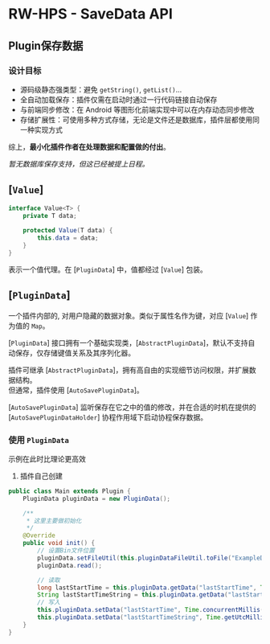 # RW-HPS - SaveData API


## Plugin保存数据
### 设计目标

- 源码级静态强类型：避免 `getString()`, `getList()`...
- 全自动加载保存：插件仅需在启动时通过一行代码链接自动保存
- 与前端同步修改：在 Android 等图形化前端实现中可以在内存动态同步修改
- 存储扩展性：可使用多种方式存储，无论是文件还是数据库，插件层都使用同一种实现方式

综上，**最小化插件作者在处理数据和配置做的付出**。

*暂无数据库保存支持，但这已经被提上日程。*

## [`Value`]
```java
interface Value<T> {
    private T data;
    
    protected Value(T data) {
        this.data = data;
    }
}
```

表示一个值代理。在 [`PluginData`] 中，值都经过 [`Value`] 包装。

## [`PluginData`]

一个插件内部的, 对用户隐藏的数据对象。类似于属性名作为键，对应 [`Value`] 作为值的 `Map`。

[`PluginData`] 接口拥有一个基础实现类，[`AbstractPluginData`]，默认不支持自动保存，仅存储键值关系及其序列化器。

插件可继承 [`AbstractPluginData`]，拥有高自由的实现细节访问权限，并扩展数据结构。  
但通常，插件使用 [`AutoSavePluginData`]。

[`AutoSavePluginData`] 监听保存在它之中的值的修改，并在合适的时机在提供的 [`AutoSavePluginDataHolder`] 协程作用域下启动协程保存数据。

### 使用 `PluginData`
示例在此时比理论更高效  

1. 插件自己创建
```java
public class Main extends Plugin {
    PluginData pluginData = new PluginData();

    /**
     * 这里主要做初始化
     */
    @Override
    public void init() {
        // 设置Bin文件位置
        pluginData.setFileUtil(this.pluginDataFileUtil.toFile("ExampleData.bin"));
        pluginData.read();

        // 读取
        long lastStartTime = this.pluginData.getData("lastStartTime", Time.concurrentMillis());
        String lastStartTimeString = this.pluginData.getData("lastStartTimeString", Time.getUtcMilliFormat(1));
        // 写入
        this.pluginData.setData("lastStartTime", Time.concurrentMillis());
        this.pluginData.setData("lastStartTimeString", Time.getUtcMilliFormat(1));
    }
}
```